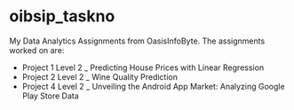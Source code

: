 # oibsip_taskno
 My Data Analytics Assignments from OasisInfoByte.
 The assignments worked on are:
 - Project 1 Level 2 _ Predicting House Prices with Linear Regression
 - Project 2 Level 2 _ Wine Quality Prediction
 - Project 4 Level 2 _ Unveiling the Android App Market: Analyzing Google Play Store Data
